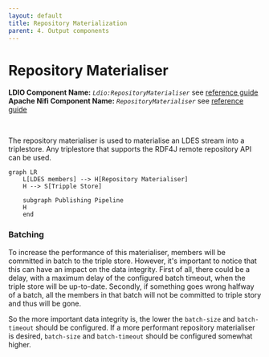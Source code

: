 ```yaml
---
layout: default
title: Repository Materialization
parent: 4. Output components
---
```


# Repository Materialiser

<b>LDIO Component Name:</b> <i>`Ldio:RepositoryMaterialiser`</i> see [reference guide](https://informatievlaanderen.github.io/VSDS-Linked-Data-Interactions/ldio/ldio-outputs/ldio-repository-materialiser) <br>
<b>Apache Nifi Component Name:</b> <i>`RepositoryMaterialiser` </i> see [reference guide](https://s01.oss.sonatype.org/#nexus-search;gav~be.vlaanderen.informatievlaanderen.ldes.ldi.nifi~nifi-rdf4j-repository-materialisation-processor~~~~kw,versionexpand)

<br>

The repository materialiser is used to materialise an LDES stream into a triplestore.
Any triplestore that supports the RDF4J remote repository API can be used.

```mermaid
graph LR
    L[LDES members] --> H[Repository Materialiser]
    H --> S[Tripple Store]

    subgraph Publishing Pipeline
    H
    end
```


### Batching

To increase the performance of this materialiser, members will be committed in batch to the triple store. However, it's
important to notice that this can have an impact on the data integrity. First of all, there could be a delay, with a
maximum delay of the configured batch timeout, when the triple store will be up-to-date. Secondly, if something goes
wrong halfway of a batch, all the members in that batch will not be committed to triple story and thus will be gone.

So the more important data integrity is, the lower the `batch-size` and `batch-timeout` should be configured. If a more
performant repository materialiser is desired, `batch-size` and `batch-timeout` should be configured somewhat higher. 